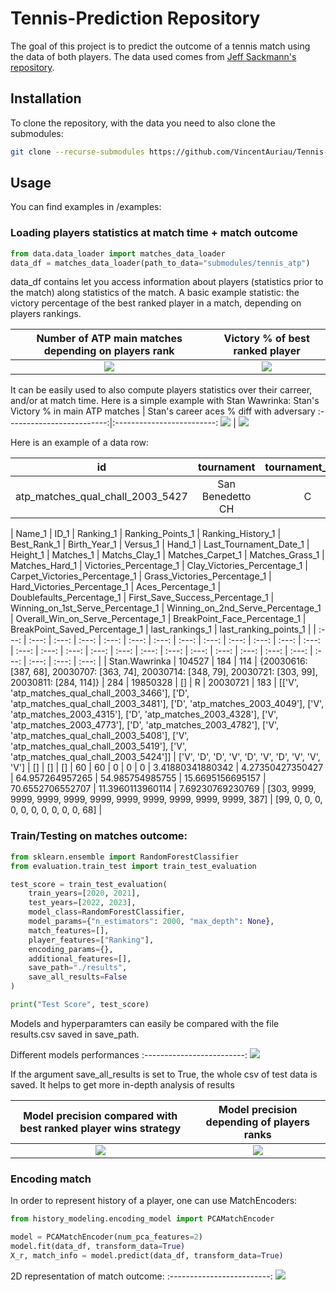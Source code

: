 # Tennis-Prediction Repository

The goal of this project is to predict the outcome of a tennis match using the data of both players.
The data used comes from [Jeff Sackmann's repository](https://github.com/JeffSackmann).

## Installation

To clone the repository, with the data you need to also clone the submodules:

```bash
git clone --recurse-submodules https://github.com/VincentAuriau/Tennis-Prediction.git
```

## Usage

You can find examples in /examples:

### Loading players statistics at match time + match outcome

```python
from data.data_loader import matches_data_loader
data_df = matches_data_loader(path_to_data="submodules/tennis_atp")
```
data_df contains let you access information about players (statistics prior to the match) along statistics of the match.
A basic example statistic: the victory percentage of the best ranked player in a match, depending on players rankings.


Number of ATP main matches depending on players rank             |  Victory % of best ranked player
:-------------------------:|:-------------------------:
![](examples/data/nb_matches.png) |  ![](examples/data/Best_player_win_percentage.png)

It can be easily used to also compute players statistics over their carreer, and/or at match time. Here is a simple example with Stan Wawrinka:
Stan's Victory % in main ATP matches             |  Stan's career aces % diff with adversary
:-------------------------:|:-------------------------:
![](examples/data/stan_the_man_win_percentage.png) |  ![](examples/data/stanimal_aces_percentage_difference.png)

Here is an example of a data row:

| id | tournament    | tournament_level    | tournament_date    | tournament_surface    | round    | best_of    | match_id    |
| :---:   | :---: | :---: | :---:   | :---: | :---: | :---:   | :---: |
| atp_matches_qual_chall_2003_5427 | San Benedetto CH   | C   | 20030811   | Clay   | SF   | 3   | 20030811   |


| Name_1 | ID_1    | Ranking_1    | Ranking_Points_1    | Ranking_History_1    | Best_Rank_1    | Birth_Year_1    | Versus_1    | Hand_1 | Last_Tournament_Date_1    | Height_1    | Matches_1    | Matchs_Clay_1    | Matches_Carpet_1    | Matches_Grass_1    | Matches_Hard_1    | Victories_Percentage_1    | Clay_Victories_Percentage_1    | Carpet_Victories_Percentage_1    | Grass_Victories_Percentage_1    | Hard_Victories_Percentage_1    | Aces_Percentage_1    | Doublefaults_Percentage_1    | First_Save_Success_Percentage_1    | Winning_on_1st_Serve_Percentage_1    | Winning_on_2nd_Serve_Percentage_1    | Overall_Win_on_Serve_Percentage_1    | BreakPoint_Face_Percentage_1 | BreakPoint_Saved_Percentage_1 | last_rankings_1 | last_ranking_points_1 |
| :---:   | :---: | :---: | :---:   | :---: | :---: | :---:   | :---: | :---:   | :---: | :---: | :---:   | :---: | :---: | :---:   | :---: | :---:   | :---: | :---: | :---:   | :---: | :---: | :---:   | :---: | :---:   | :---: | :---: | :---:   | :---: |
| Stan.Wawrinka | 104527  | 184   | 114   | {20030616: [387, 68], 20030707: [363, 74], 20030714: [348, 79], 20030721: [303, 99], 20030811: [284, 114]}   | 284   | 19850328   | []   | R | 20030721 | 183 | [['V', 'atp_matches_qual_chall_2003_3466'], ['D', 'atp_matches_qual_chall_2003_3481'], ['D', 'atp_matches_2003_4049'], ['V', 'atp_matches_2003_4315'], ['D', 'atp_matches_2003_4328'], ['V', 'atp_matches_2003_4773'], ['D', 'atp_matches_2003_4782'], ['V', 'atp_matches_qual_chall_2003_5408'], ['V', 'atp_matches_qual_chall_2003_5419'], ['V', 'atp_matches_qual_chall_2003_5424']] | ['V', 'D', 'D', 'V', 'D', 'V', 'D', 'V', 'V', 'V'] | [] | [] | [] | 60 | 60 | 0 | 0 | 0 | 3.41880341880342 | 4.27350427350427 | 64.957264957265 | 54.985754985755 | 15.6695156695157 | 70.6552706552707 | 11.3960113960114 | 7.69230769230769 | [303, 9999, 9999, 9999, 9999, 9999, 9999, 9999, 9999, 9999, 9999, 387] | [99, 0, 0, 0, 0, 0, 0, 0, 0, 0, 0, 68] |

### Train/Testing on matches outcome:

```python
from sklearn.ensemble import RandomForestClassifier
from evaluation.train_test import train_test_evaluation

test_score = train_test_evaluation(
    train_years=[2020, 2021],
    test_years=[2022, 2023],
    model_class=RandomForestClassifier,
    model_params={"n_estimators": 2000, "max_depth": None},
    match_features=[],
    player_features=["Ranking"],
    encoding_params={},
    additional_features=[],
    save_path="./results",
    save_all_results=False
)

print("Test Score", test_score)
```

Models and hyperparamters can easily be compared with the file results.csv saved in save_path.

Different models performances
:-------------------------:
![](examples/results_reading/models_performances.png)

If the argument save_all_results is set to True, the whole csv of test data is saved. It helps to get more in-depth analysis of results

Model precision compared with best ranked player wins strategy            |  Model precision depending of players ranks
:-------------------------:|:-------------------------:
![](examples/results_reading/win_per_surface.png) |  ![](examples/results_reading/precision_percentage_players_ranks.png)

### Encoding match
In order to represent history of a player, one can use MatchEncoders:

```python
from history_modeling.encoding_model import PCAMatchEncoder

model = PCAMatchEncoder(num_pca_features=2)
model.fit(data_df, transform_data=True)
X_r, match_info = model.predict(data_df, transform_data=True)
```

2D representation of match outcome:
:-------------------------:
![](examples/history_modeling/2d_pca_match_representation_test.png)
